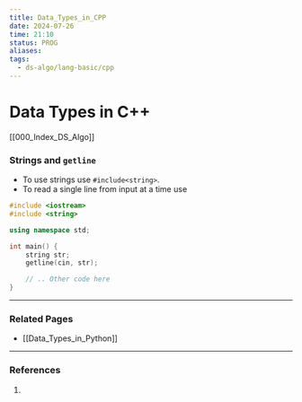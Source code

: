 ```yaml
---
title: Data_Types_in_CPP
date: 2024-07-26
time: 21:10
status: PROG
aliases: 
tags:
  - ds-algo/lang-basic/cpp
---
```

# Data Types in C++

[[000_Index_DS_Algo]]

### Strings and `getline`

- To use strings use `#include<string>`.
- To read a single line from input at a time use

```cpp
#include <iostream>
#include <string>

using namespace std;

int main() {
    string str;
    getline(cin, str);

	// .. Other code here
}
```



---
### Related Pages

- [[Data_Types_in_Python]]

---
### References

1. 
